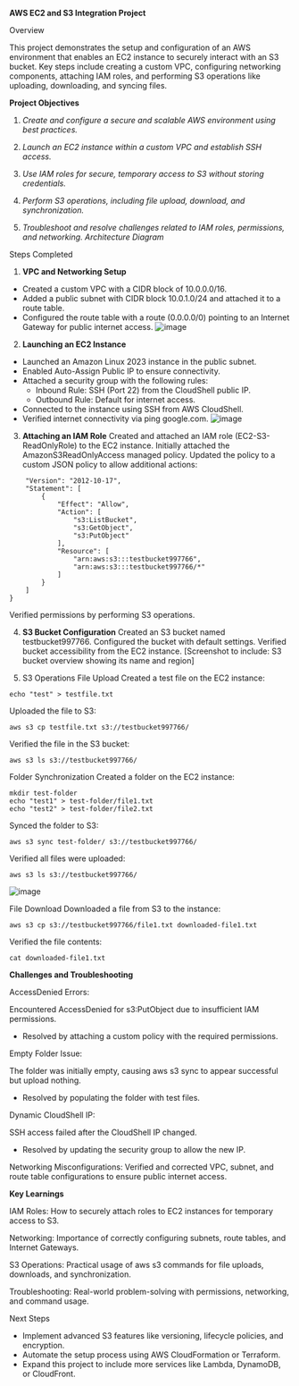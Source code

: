 **AWS EC2 and S3 Integration Project**

Overview

This project demonstrates the setup and configuration of an AWS environment that enables an EC2 instance to securely interact with an S3 bucket. Key steps include creating a custom VPC, configuring networking components, attaching IAM roles, and performing S3 operations like uploading, downloading, and syncing files.

**Project Objectives**

1. *Create and configure a secure and scalable AWS environment using best practices.*

2. *Launch an EC2 instance within a custom VPC and establish SSH access.*

3. *Use IAM roles for secure, temporary access to S3 without storing credentials.*

4. *Perform S3 operations, including file upload, download, and synchronization.*

5. *Troubleshoot and resolve challenges related to IAM roles, permissions, and networking.
Architecture Diagram*


Steps Completed
1. **VPC and Networking Setup**
* Created a custom VPC with a CIDR block of 10.0.0.0/16.
* Added a public subnet with CIDR block 10.0.1.0/24 and attached it to a route table.
* Configured the route table with a route (0.0.0.0/0) pointing to an Internet Gateway for public internet access.
![image](https://github.com/user-attachments/assets/c04b918c-93f9-4c0e-b6e4-d39f8e9ba27e)

2. **Launching an EC2 Instance**
* Launched an Amazon Linux 2023 instance in the public subnet.
* Enabled Auto-Assign Public IP to ensure connectivity.
* Attached a security group with the following rules:
    * Inbound Rule: SSH (Port 22) from the CloudShell public IP.
    * Outbound Rule: Default for internet access.
* Connected to the instance using SSH from AWS CloudShell.
* Verified internet connectivity via ping google.com.
![image](https://github.com/user-attachments/assets/537e7a49-e089-43cb-9894-f86a6b9d5382)


3. **Attaching an IAM Role**
Created and attached an IAM role (EC2-S3-ReadOnlyRole) to the EC2 instance.
Initially attached the AmazonS3ReadOnlyAccess managed policy.
Updated the policy to a custom JSON policy to allow additional actions:


```{
    "Version": "2012-10-17",
    "Statement": [
        {
            "Effect": "Allow",
            "Action": [
                "s3:ListBucket",
                "s3:GetObject",
                "s3:PutObject"
            ],
            "Resource": [
                "arn:aws:s3:::testbucket997766",
                "arn:aws:s3:::testbucket997766/*"
            ]
        }
    ]
}
```

Verified permissions by performing S3 operations.

4. **S3 Bucket Configuration**
Created an S3 bucket named testbucket997766.
Configured the bucket with default settings.
Verified bucket accessibility from the EC2 instance.
[Screenshot to include: S3 bucket overview showing its name and region]

5. S3 Operations
File Upload
Created a test file on the EC2 instance:
```
echo "test" > testfile.txt
```
Uploaded the file to S3:
```
aws s3 cp testfile.txt s3://testbucket997766/
```
Verified the file in the S3 bucket:
```
aws s3 ls s3://testbucket997766/
```

Folder Synchronization
Created a folder on the EC2 instance:
```
mkdir test-folder
echo "test1" > test-folder/file1.txt
echo "test2" > test-folder/file2.txt
```
Synced the folder to S3:
```
aws s3 sync test-folder/ s3://testbucket997766/
```
Verified all files were uploaded:
```
aws s3 ls s3://testbucket997766/
```

![image](https://github.com/user-attachments/assets/5a1aacc5-73d6-4868-8fe5-58b15a02f083)

File Download
Downloaded a file from S3 to the instance:
```
aws s3 cp s3://testbucket997766/file1.txt downloaded-file1.txt
```
Verified the file contents:
```
cat downloaded-file1.txt
```
**Challenges and Troubleshooting**

AccessDenied Errors:

Encountered AccessDenied for s3:PutObject due to insufficient IAM permissions.
  * Resolved by attaching a custom policy with the required permissions.
    
Empty Folder Issue:

The folder was initially empty, causing aws s3 sync to appear successful but upload nothing.
  * Resolved by populating the folder with test files.

Dynamic CloudShell IP:

SSH access failed after the CloudShell IP changed.
  * Resolved by updating the security group to allow the new IP.

Networking Misconfigurations:
Verified and corrected VPC, subnet, and route table configurations to ensure public internet access.

**Key Learnings**

IAM Roles:
How to securely attach roles to EC2 instances for temporary access to S3.

Networking:
Importance of correctly configuring subnets, route tables, and Internet Gateways.

S3 Operations:
Practical usage of aws s3 commands for file uploads, downloads, and synchronization.

Troubleshooting:
Real-world problem-solving with permissions, networking, and command usage.

Next Steps
* Implement advanced S3 features like versioning, lifecycle policies, and encryption.
* Automate the setup process using AWS CloudFormation or Terraform.
* Expand this project to include more services like Lambda, DynamoDB, or CloudFront.
